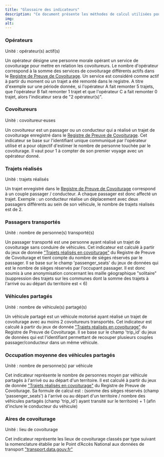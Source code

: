 ```yaml
---
title: "Glossaire des indicateurs"
description: "Ce document présente les méthodes de calcul utilisées pour les indicateurs de l'observatoire."
img:
alt:
---
```

### <a name="operateur"></a>Opérateurs
<div role="alert" class="fr-alert fr-alert--info">
    <p class="fr-alert__title">Unité : opérateur(s) actif(s)</p>
</div>
Un opérateur désigne une personne morale opérant un service de covoiturage pour mettre en relation les covoitureurs. Le nombre d'opérateur correspond à la somme des services de covoiturage différents actifs dans le <a href="https://covoiturage.beta.gouv.fr/operateurs/">Registre de Preuve de Covoiturage</a>. Un service est considéré comme actif à partir du moment où un trajet a été remonté dans le registre. A titre d'exemple sur une période donnée, si l'opérateur A fait remonter 5 trajets, que l'opérateur B fait remonter 1 trajet et que l'opérateur C a fait remonter 0 trajet, alors l'indicateur sera de "2 opérateur(s)".

### <a name="covoitureur"></a>Covoitureurs
<div role="alert" class="fr-alert fr-alert--info">
    <p class="fr-alert__title">Unité : covoitureur⸱euses</p>
</div>
Un covoitureur est un passager ou un conducteur qui a réalisé un trajet de covoiturage enregistré  dans le <a href="https://covoiturage.beta.gouv.fr">Registre de Preuve de Covoiturage</a>. Cet indicateur se base sur l'identifiant unique communiqué par l'opérateur utilisé et a pour objectif d'estimer le nombre de personne touchée par le covoiturage. Il vaut pour 1 à compter de son premier voyage avec un opérateur donné.

### <a name="trajet"></a>Trajets réalisés 
<div role="alert" class="fr-alert fr-alert--info">
    <p class="fr-alert__title">Unité : trajets réalisés</p>
</div>
Un trajet enregistré  dans le <a href="https://covoiturage.beta.gouv.fr">Registre de Preuve de Covoiturage</a> correspond à un couple passager / conducteur. A chaque passager est donc affecté un trajet.
Exemple : un conducteur réalise un déplacement avec deux passagers différents au sein de son véhicule, le nombre de trajets réalisés est de 2.

### <a name="passager"></a>Passagers transportés
<div role="alert" class="fr-alert fr-alert--info">
    <p class="fr-alert__title">Unité : nombre de personne(s) transporté(s)</p>
</div>
Un passager transporté est une personne ayant réalisé un trajet de covoiturage sans conduire de véhicules. Cet indicateur est calculé à partir du jeux de donnée <a href="https://www.data.gouv.fr/fr/datasets/trajets-realises-en-covoiturage-registre-de-preuve-de-covoiturage/">"Trajets réalisés en covoiturage"</a> du Registre de Preuve de Covoiturage et tient compte du nombre de sièges réservés par le passager. Il se base sur le champ 'passenger_seats' du jeux de données qui est le nombre de sièges réservés par l'occupant passager. Il est donc soumis à une anonymisation concernant les maille géographique "solitaire" (suppression des trajets sur les communes dont la somme des trajets à l'arrivé ou au départ du territoire est < 6)

### <a name="vehicule"></a>Véhicules partagés
<div role="alert" class="fr-alert fr-alert--info">
    <p class="fr-alert__title">Unité : nombre de véhicule(s) partagé(s)</p>
</div>
Un véhicule partagé est un véhicule motorisé ayant réalisé un trajet de covoiturage avec au moins 2 covoitureurs transportés. Cet indicateur est calculé à partir du jeux de donnée <a href="https://www.data.gouv.fr/fr/datasets/trajets-realises-en-covoiturage-registre-de-preuve-de-covoiturage/">"Trajets réalisés en covoiturage"</a> du Registre de Preuve de Covoiturage. Il se base sur le champ 'trip_id' du jeux de données qui est l'identifiant permettant de recouper plusieurs couples passager/conducteur dans un même véhicule.

### <a name="occupation"></a>Occupation moyenne des véhicules partagés
<div role="alert" class="fr-alert fr-alert--info">
    <p class="fr-alert__title">Unité : nombre de personne(s) par véhicule</p>
</div>
Cet indicateur représente le nombre de personnes moyen par véhicule partagés à l'arrivé ou au départ d'un territoire. Il est calculé à partir du jeux de donnée <a href="https://www.data.gouv.fr/fr/datasets/trajets-realises-en-covoiturage-registre-de-preuve-de-covoiturage/">"Trajets réalisés en covoiturage"</a> du Registre de Preuve de Covoiturage. Sa formule de calcul est : (somme des sièges réservés (champ 'passenger_seats') à l'arrivé ou au départ d'un territoire / nombre des véhicules partagés (champ 'trip_id') ayant transité sur le territoire) + 1 (afin d'inclure le conducteur du véhicule)

### <a name="aire"></a>Aires de covoiturage
<div role="alert" class="fr-alert fr-alert--info">
    <p class="fr-alert__title">Unité : lieu de covoiturage</p>
</div>
Cet indicateur représente les lieux de covoiturage classés par type suivant la nomenclature établie par le Point d’Accès National aux données de transport <a href="https://transport.data.gouv.fr/datasets/base-nationale-des-lieux-de-covoiturage">"transport.data.gouv.fr"</a>